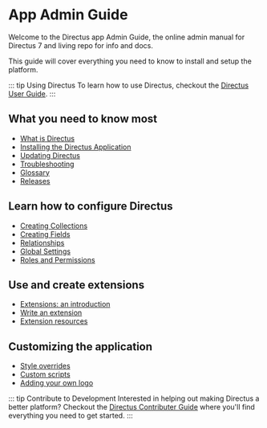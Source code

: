 # App Admin Guide

Welcome to the Directus app Admin Guide, the online admin manual for Directus 7 and living repo for info and docs.

This guide will cover everything you need to know to install and setup the platform.

::: tip Using Directus
To learn how to use Directus, checkout the [Directus User Guide](../user-guide.md).
:::

## What you need to know most

* [What is Directus](../what-is-directus.md)
* [Installing the Directus Application](./install.md)
* [Updating Directus](./update.md)
* [Troubleshooting](./troubleshooting.md)
* [Glossary](./glossary.md)
* [Releases](https://github.com/directus/app/releases)

## Learn how to configure Directus

* [Creating Collections](./collections.md)
* [Creating Fields](./fields.md)
* [Relationships](./relationships.md)
* [Global Settings](./global-settings.md)
* [Roles and Permissions](./roles-and-permissions.md)

## Use and create extensions

* [Extensions: an introduction](./about-extensions.md)
* [Write an extension](./write-extension.md)
* [Extension resources](./extension-resources.md)

## Customizing the application

* [Style overrides](./custom-style.md)
* [Custom scripts](./custom-scripts.md)
* [Adding your own logo](./custom-logo.md)

::: tip Contribute to Development
Interested in helping out making Directus a better platform? Checkout the [Directus Contributer Guide](../contributer-guide/) where you'll find everything you need to get started.
:::